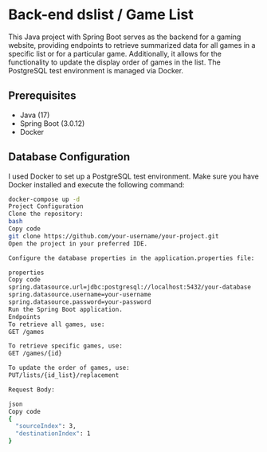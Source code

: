 # Back-end dslist / Game List

This Java project with Spring Boot serves as the backend for a gaming website, providing endpoints to retrieve summarized data for all games in a specific list or for a particular game. Additionally, it allows for the functionality to update the display order of games in the list. The PostgreSQL test environment is managed via Docker.

## Prerequisites

- Java (17)
- Spring Boot (3.0.12)
- Docker

## Database Configuration

I used Docker to set up a PostgreSQL test environment. Make sure you have Docker installed and execute the following command:

```bash
docker-compose up -d
Project Configuration
Clone the repository:
bash
Copy code
git clone https://github.com/your-username/your-project.git
Open the project in your preferred IDE.

Configure the database properties in the application.properties file:

properties
Copy code
spring.datasource.url=jdbc:postgresql://localhost:5432/your-database
spring.datasource.username=your-username
spring.datasource.password=your-password
Run the Spring Boot application.
Endpoints
To retrieve all games, use:
GET /games

To retrieve specific games, use:
GET /games/{id}

To update the order of games, use:
PUT/lists/{id_list}/replacement

Request Body:

json
Copy code
{
  "sourceIndex": 3,
  "destinationIndex": 1
}

